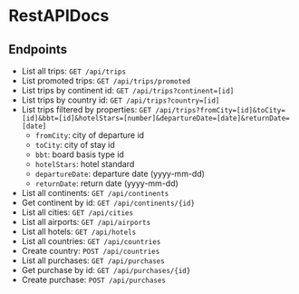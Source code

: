 # RestAPIDocs

## Endpoints

* List all trips: `GET /api/trips`
* List promoted trips: `GET /api/trips/promoted`
* List trips by continent id: `GET /api/trips?continent=[id]`
* List trips by country id: `GET /api/trips?country=[id]`
* List trips filtered by properties: `GET /api/trips?fromCity=[id]&toCity=[id]&bbt=[id]&hotelStars=[number]&departureDate=[date]&returnDate=[date]`
  * `fromCity`: city of departure id
  * `toCity`: city of stay id
  * `bbt`: board basis type id
  * `hotelStars`: hotel standard
  * `departureDate`: departure date (yyyy-mm-dd)
  * `returnDate`: return date (yyyy-mm-dd)
* List all continents: `GET /api/continents`
* Get continent by id: `GET /api/continents/{id}`
* List all cities: `GET /api/cities`
* List all airports: `GET /api/airports`
* List all hotels: `GET /api/hotels`
* List all countries: `GET /api/countries`
* Create country: `POST /api/countries`
* List all purchases: `GET /api/purchases`
* Get purchase by id: `GET /api/purchases/{id}`
* Create purchase: `POST /api/purchases`
